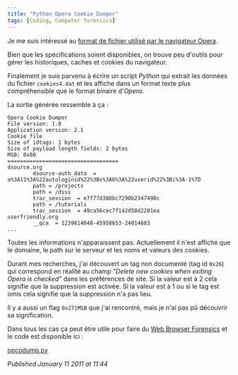 ```yaml
---
title: "Python Opera Cookie Dumper"
tags: [Coding, Computer forensics]
---
```


Je me suis intéressé au [format de fichier utilisé par le navigateur Opera](http://www.opera.com/docs/fileformats/).  

Bien que les spécifications soient disponibles, on trouve peu d'outils pour gérer les historiques, caches et cookies du navigateur.  

Finalement je suis parvenu à écrire un script *Python* qui extrait les données du fichier `cookies4.dat` et les affiche dans un format texte plus compréhensible que le format binaire d'*Opera*.  

La sortie générée ressemble à ça :  

```
Opera Cookie Dumper
File version: 1.0
Application version: 2.1
Cookie file
Size of idtags: 1 bytes
Size of payload length fields: 2 bytes
MSB: 0x80
===================================
dsource.org
        dsource-auth_data  = a%3A11%3A%22autologinid%22%3Bs%3A6%3A%22userid%22%3Bi%3A-1%7D
        path = /projects
        path = /dsss
        trac_session  = e7f77d380bc7290b2347490c
        path = /tutorials
        trac_session  = 49ca56cec7f142d58d2201ea
userfriendly.org
        __qca  = 1239814048-45958653-24014683
...
```

Toutes les informations n'apparaissent pas. Actuellement il n'est affiché que le domaine, le path sur le serveur et les noms et valeurs des cookies.  

Durant mes recherches, j'ai découvert un tag non documenté (tag id `0x26`) qui correspond en réalité au champ *"Delete new cookies when exiting Opera is checked"* dans les préférences de site. Si la valeur est à 2 cela signifie que la suppression est activée. Si la valeur est à 1 ou si le tag est omis cela signifie que la suppression n'a pas lieu.  

Il y a aussi un flag `0x27|MSB` que j'ai rencontré, mais je n'ai pas pû découvrir sa signification.  

Dans tous les cas ça peut être utile pour faire du [Web Browser Forensics](http://www.securityfocus.com/infocus/1827) et le code est disponible ici :  

[opcodump.py](/assets/data/opcodump.py)

*Published January 11 2011 at 11:44*
